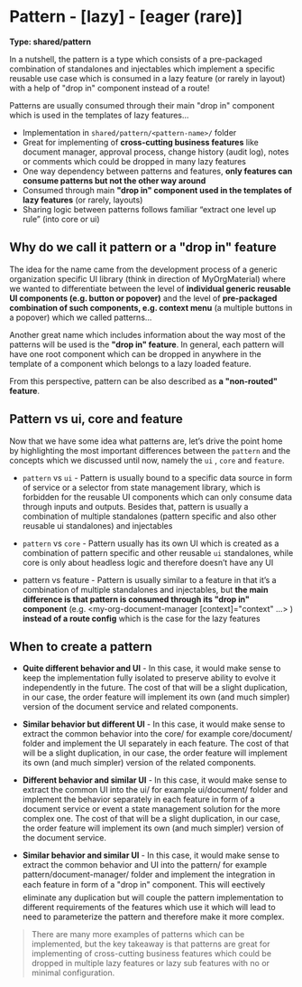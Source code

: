 # Pattern - [lazy] - [eager (rare)]

**Type: shared/pattern**

In a nutshell, the pattern is a type which consists of a pre-packaged combination of standalones and injectables which implement a specific reusable use case which is consumed in a lazy feature (or rarely in layout) with a help of "drop in" component instead of a route!

Patterns are usually consumed through their main "drop in" component which is used in the templates of lazy features…

- Implementation in `shared/pattern/<pattern-name>/` folder
- Great for implementing of **cross-cutting business features** like document manager, approval process, change history (audit log), notes or comments which could be dropped in many lazy features
- One way dependency between patterns and features, **only features can consume patterns but not the other way around**
- Consumed through main **"drop in" component used in the templates of lazy features** (or rarely, layouts)
- Sharing logic between patterns follows familiar “extract one level up rule” (into core or ui)

## Why do we call it pattern or a "drop in" feature

The idea for the name came from the development process of a generic organization specific UI library (think in direction of MyOrgMaterial) where we wanted to differentiate between the level of **individual generic reusable UI components (e.g. button or popover)** and the level of **pre-packaged combination of such components, e.g. context menu** (a multiple buttons in a popover) which we called patterns…

Another great name which includes information about the way most of the patterns will be used is the **"drop in" feature**. In general, each pattern will have one root component which can be dropped in anywhere in the template of a
component which belongs to a lazy loaded feature.

From this perspective, pattern can be also described as **a "non-routed" feature**.

## Pattern vs ui, core and feature

Now that we have some idea what patterns are, let’s drive the point home by highlighting the most important differences between the `pattern` and the concepts which we discussed until now, namely the `ui` , `core` and `feature`.

- `pattern` vs `ui` - Pattern is usually bound to a specific data source in form of service or a selector from state management library, which is forbidden for the reusable UI components which can only consume data through inputs and outputs. Besides that, pattern is usually a combination of multiple standalones (pattern specific and also other reusable ui standalones) and injectables

- `pattern` vs `core` - Pattern usually has its own UI which is created as a combination of pattern specific and other reusable `ui` standalones, while core is only about headless logic and therefore doesn’t have any UI

- pattern vs feature - Pattern is usually similar to a feature in that it’s a combination of multiple standalones and injectables, but **the main difference is that pattern is consumed through its "drop in" component** (e.g. <my-org-document-manager [context]="context" ...> ) **instead of a route config** which is the case for the lazy features

## When to create a pattern

- **Quite different behavior and UI** - In this case, it would make sense to keep the implementation fully isolated to preserve ability to evolve it independently in the future. The cost of that will be a slight duplication, in our case, the order feature will implement its own (and much simpler) version of the document service and related components.

- **Similar behavior but different UI** - In this case, it would make sense to extract the common behavior into the core/ for example core/document/ folder and implement the UI separately in each feature. The cost of that will be a slight duplication, in our case, the order feature will implement its own (and much simpler) version of the related
  components.

- **Different behavior and similar UI** - In this case, it would make sense to extract the common UI into the ui/ for example ui/document/ folder and implement the behavior separately in each feature in form of a document service or event a state management solution for the more complex one. The cost of that will be a slight duplication, in our case, the order feature will implement its own (and much simpler) version of the document service.

- **Similar behavior and similar UI** - In this case, it would make sense to extract the common behavior and UI into the pattern/ for example pattern/document-manager/ folder and implement the integration in each feature in form of a "drop in" component. This will eectively eliminate any duplication but will couple the pattern implementation to different requirements of the features which use it which will lead to need to parameterize the pattern and therefore make it more complex.

> There are many more examples of patterns which can be implemented, but the key takeaway is that patterns are great for implementing of cross-cutting business features which could be dropped in multiple lazy features or lazy sub features with no or minimal configuration.
